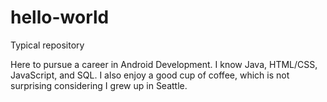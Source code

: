 # hello-world
Typical repository

Here to pursue a career in Android Development. I know Java, HTML/CSS, JavaScript, and SQL. I also enjoy a good cup of coffee, which is not surprising considering I grew up in Seattle.
